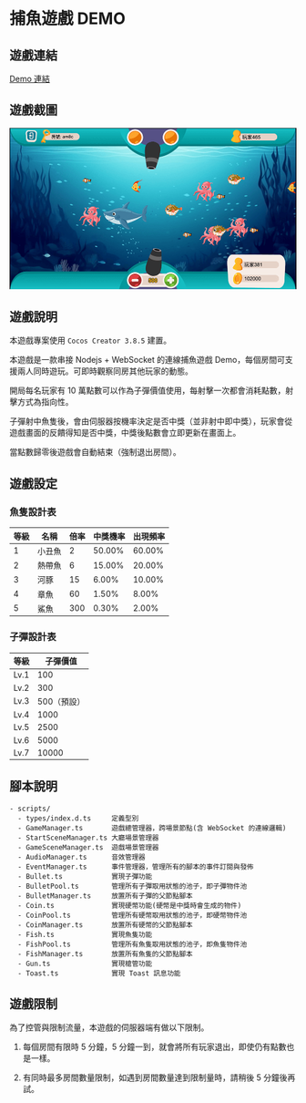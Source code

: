 # 捕魚遊戲 DEMO

## 遊戲連結

[Demo 連結](https://shezimanor.github.io/fish-game/)

## 遊戲截圖

![遊戲截圖](readme/fish-game.png)

## 遊戲說明

本遊戲專案使用 `Cocos Creator 3.8.5` 建置。

本遊戲是一款串接 Nodejs + WebSocket 的連線捕魚遊戲 Demo，每個房間可支援兩人同時遊玩。可即時觀察同房其他玩家的動態。

開局每名玩家有 10 萬點數可以作為子彈價值使用，每射擊一次都會消耗點數，射擊方式為指向性。

子彈射中魚隻後，會由伺服器按機率決定是否中獎（並非射中即中獎），玩家會從遊戲畫面的反饋得知是否中獎，中獎後點數會立即更新在畫面上。

當點數歸零後遊戲會自動結束（強制退出房間）。

## 遊戲設定

### 魚隻設計表

| **等級** | **名稱** | **倍率** | **中獎機率** | **出現頻率** |
| -------- | -------- | -------- | ------------ | ------------ |
| 1        | 小丑魚   | 2        | 50.00%       | 60.00%       |
| 2        | 熱帶魚   | 6        | 15.00%       | 20.00%       |
| 3        | 河豚     | 15       | 6.00%        | 10.00%       |
| 4        | 章魚     | 60       | 1.50%        | 8.00%        |
| 5        | 鯊魚     | 300      | 0.30%        | 2.00%        |

### 子彈設計表

| **等級** | **子彈價值** |
| -------- | ------------ |
| Lv.1     | 100          |
| Lv.2     | 300          |
| Lv.3     | 500（預設）  |
| Lv.4     | 1000         |
| Lv.5     | 2500         |
| Lv.6     | 5000         |
| Lv.7     | 10000        |

## 腳本說明

```
- scripts/
  - types/index.d.ts     定義型別
  - GameManager.ts       遊戲總管理器，跨場景節點(含 WebSocket 的連線邏輯)
  - StartSceneManager.ts 大廳場景管理器
  - GameSceneManager.ts  遊戲場景管理器
  - AudioManager.ts      音效管理器
  - EventManager.ts      事件管理器，管理所有的腳本的事件訂閱與發佈
  - Bullet.ts            實現子彈功能
  - BulletPool.ts        管理所有子彈取用狀態的池子，即子彈物件池
  - BulletManager.ts     放置所有子彈的父節點腳本
  - Coin.ts              實現硬幣功能(硬幣是中獎時會生成的物件)
  - CoinPool.ts          管理所有硬幣取用狀態的池子，即硬幣物件池
  - CoinManager.ts       放置所有硬幣的父節點腳本
  - Fish.ts              實現魚隻功能
  - FishPool.ts          管理所有魚隻取用狀態的池子，即魚隻物件池
  - FishManager.ts       放置所有魚隻的父節點腳本
  - Gun.ts               實現槍管功能
  - Toast.ts             實現 Toast 訊息功能
```

## 遊戲限制

為了控管與限制流量，本遊戲的伺服器端有做以下限制。

1. 每個房間有限時 5 分鐘，5 分鐘一到，就會將所有玩家退出，即使仍有點數也是一樣。

2. 有同時最多房間數量限制，如遇到房間數量達到限制量時，請稍後 5 分鐘後再試。
